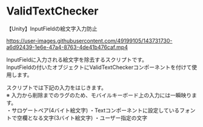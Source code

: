 # ValidTextChecker
【Unity】InputFieldの絵文字入力防止

https://user-images.githubusercontent.com/49199105/143731730-a6d92439-1e6e-47a4-8763-4de41b476caf.mp4

InputFieldに入力される絵文字を除去するスクリプトです。<br>
InputFieldの付いたオブジェクトにValidTextCheckerコンポーネントを付けて使用します。<br>

スクリプトでは下記の入力をはじきます。<br>
※ 入力から削除までのラグのため、モバイルキーボード上の入力には一瞬映ります。<br>
・サロゲートペア(4バイト絵文字)
・Textコンポーネントに設定しているフォントで空欄となる文字(3バイト絵文字)
・ユーザー指定の文字
